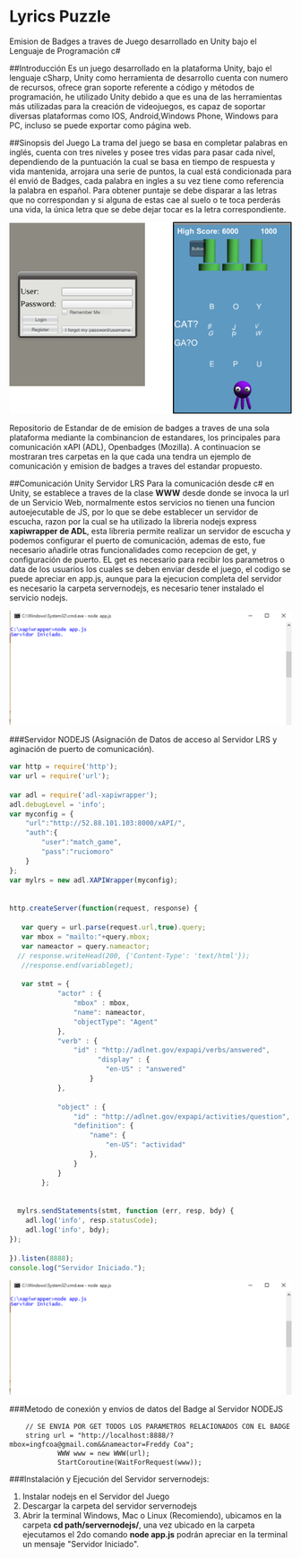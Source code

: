 # Lyrics Puzzle
Emision de Badges a traves de Juego desarrollado en Unity bajo el Lenguaje de Programación c#

##Introducción
Es un juego desarrollado en la plataforma Unity, bajo el lenguaje cSharp, Unity como herramienta de desarrollo cuenta con numero de recursos, ofrece gran soporte referente a código y métodos de programación, he utilizado Unity debido a que es una de las herramientas más utilizadas para la creación de videojuegos, es capaz de soportar diversas plataformas como IOS, Android,Windows Phone, Windows para PC, incluso se puede exportar como página web.



##Sinopsis del Juego
La trama del juego se basa en completar palabras en inglés, cuenta con tres niveles y posee tres vidas para pasar cada nivel, dependiendo de la puntuación la cual se basa en tiempo de respuesta y vida mantenida, arrojara una serie de puntos, la cual está condicionada para él envió de Badges, cada palabra en ingles a su vez tiene como referencia la palabra en español. Para obtener puntaje se debe disparar a las letras que no correspondan y si alguna de estas cae al suelo o te toca perderás una vida, la única letra que se debe dejar tocar es la letra correspondiente.


![GitHub Logo](Images/screen.png)


Repositorio de Estandar de de emision de badges a traves de una sola plataforma mediante la combinancion de estandares, los principales para comunicación xAPI (ADL), Openbadges (Mozilla). A continuacion se mostraran tres carpetas en la que cada una tendra un ejemplo de comunicación y emision de badges a traves del estandar propuesto.


##Comunicación Unity Servidor LRS
Para la comunicación desde c# en Unity, se establece a traves de la clase **WWW** desde donde se invoca la url de un Servicio Web, normalmente estos servicios no tienen una funcion autoejecutable de JS, por lo que se debe establecer un servidor de escucha, razon por la cual se ha utilizado la libreria nodejs express **xapiwrapper de ADL**, esta libreria permite realizar un servidor de escucha y podemos configurar el puerto de comunicación, ademas de esto, fue necesario añadirle otras funcionalidades como recepcion de get, y configuración de puerto. EL get es necesario para recibir los parametros o data de los usuarios los cuales se deben enviar desde el juego, el codigo se puede apreciar en app.js, aunque para la ejecucion completa del servidor es necesario la carpeta servernodejs, es necesario tener instalado el servicio nodejs.

![GitHub Logo](Images/screen1.png)


###Servidor NODEJS (Asignación de Datos de acceso al Servidor LRS y aginación de puerto de comunicación).
```javascript
var http = require('http');
var url = require('url');

var adl = require('adl-xapiwrapper');
adl.debugLevel = 'info';
var myconfig = {
    "url":"http://52.88.101.103:8000/xAPI/",
    "auth":{
        "user":"match_game",
        "pass":"ruciomoro"
    }
};
var mylrs = new adl.XAPIWrapper(myconfig);


http.createServer(function(request, response) {

   var query = url.parse(request.url,true).query;
   var mbox = "mailto:"+query.mbox;
   var nameactor = query.nameactor;
  // response.writeHead(200, {'Content-Type': 'text/html'});
   //response.end(variableget);

   var stmt = {
            "actor" : {
                "mbox" : mbox, 
                "name": nameactor, 
                "objectType": "Agent"
            },
            "verb" : {
                "id" : "http://adlnet.gov/expapi/verbs/answered",
                      "display" : {
                        "en-US" : "answered"
                    }
            },

            "object" : {
                "id" : "http://adlnet.gov/expapi/activities/question", 
                "definition": {
                    "name": {
                        "en-US": "actividad"
                    },
                }
            }
        };


  mylrs.sendStatements(stmt, function (err, resp, bdy) {
    adl.log('info', resp.statusCode);
    adl.log('info', bdy);
});

}).listen(8888);
console.log("Servidor Iniciado.");

```

![GitHub Logo](Images/screen1.png)


###Metodo de conexión y envios de datos del Badge al Servidor NODEJS
```cSharp
	// SE ENVIA POR GET TODOS LOS PARAMETROS RELACIONADOS CON EL BADGE
    string url = "http://localhost:8888/?mbox=ingfcoa@gmail.com&&nameactor=Freddy Coa";
			WWW www = new WWW(url);
			StartCoroutine(WaitForRequest(www));
```

###Instalación y Ejecución del Servidor servernodejs:
1. Instalar nodejs en el Servidor del Juego
2. Descargar la carpeta del servidor servernodejs
3. Abrir la terminal Windows, Mac o Linux (Recomiendo), ubicamos en la carpeta **cd path/servernodejs/**, una vez ubicado en la carpeta ejecutamos el 2do comando **node app.js** podrán apreciar en la terminal un mensaje "Servidor Iniciado".

